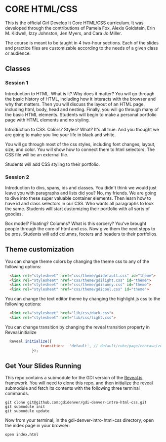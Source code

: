 # CORE  HTML/CSS

This is the official Girl Develop It Core HTML/CSS curriculum. It was developed through the contributions of Pamela Fox, Alexis Goldstein, Erin M. Kidwell, Izzy Johnston, Jen Myers, and Cara Jo Miller.

The course is meant to be taught in 4 two-hour sections. Each of the slides and practice files are customizable according to the needs of a given class or audience.

## Classes

### Session 1

Introduction to HTML. What is it? Why does it matter?
You will go through the basic history of HTML, including how it interacts with the browser and why that matters.
Then you will discuss the layout of an HTML page, including html, body, head and nesting.
Finally, you will go through many of the basic HTML elements.
Students will begin to make a personal portfolio page with HTML elements and no styling.

Introduction to CSS. Colors? Styles? What? It's all true. And you thought we are going to make you live your life in black and white.

You will go through most of the css styles, including font changes, layout, size, and color. You will show how to connect them to html selectors. The CSS file will be an external file.

Students will add CSS styling to their portfolio.

### Session 2 

Introduction to divs, spans, ids and classes. You didn't think we would just leave you with paragraphs and lists did you? No, my friends. We are going to dive into these super valuable container elements. Then learn how to have id and class selectors in our CSS. Who wants all paragraphs to look the same.
Students will start customizing their portfolio with all sorts of goodies. 

Box model? Floating? Columns? What is this sorcery? You've brought people through the core of html and css. Now give them the next steps to be pros. Students will add columns, footers and headers to their portfolios.

## Theme customization

You can change theme colors by changing the theme css to any of the following options:
```html
  <link rel="stylesheet" href="css/theme/gdidefault.css" id="theme">
  <link rel="stylesheet" href="css/theme/gdilight.css" id="theme">
  <link rel="stylesheet" href="css/theme/gdisunny.css" id="theme">
  <link rel="stylesheet" href="css/theme/gdicool.css" id="theme">
```
You can change the text editor theme by changing the highlight.js css to the following options:
```html
  <link rel="stylesheet" href="lib/css/dark.css">
  <link rel="stylesheet" href="lib/css/light.css">
```
You can change transition by changing the reveal transition property in Reveal.initialize
```javascript
  Reveal.initialize({
  				transition:  'default', // default/cube/page/concave/zoom/linear/none
  			});
```

## Get Your Slides Running

This repo contains a submodule for the GDI version of the
[Reveal.js](http://lab.hakim.se/reveal-js/#/5)
framework. You will need to clone this repo, and then initialize the
reveal submodule and fetch its contents with the following three
terminal commands.
```
git clone git@github.com:gdidenver/gdi-denver-intro-html-css.git
git submodule init
git submodule update
```
Now from your terminal, in the gdi-denver-intro-html-css directory, open
the index page in your browser:
```
open index.html
```

